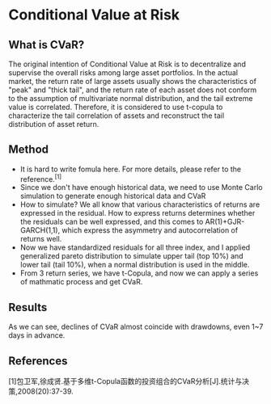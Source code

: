 # Conditional Value at Risk

## What is CVaR?

The original intention of Conditional Value at Risk is to decentralize and supervise the overall risks among large asset portfolios. In the actual market, the return rate of large assets usually shows the characteristics of "peak" and "thick tail", and the return rate of each asset does not conform to the assumption of multivariate normal distribution, and the tail extreme value is correlated. Therefore, it is considered to use t-copula to characterize the tail correlation of assets and reconstruct the tail distribution of asset return.

## Method

- It is hard to write fomula here. For more details, please refer to the reference.<sup>[1]</sup>
- Since we don't have enough historical data, we need to use Monte Carlo simulation to generate enough historical data and CVaR
- How to simulate? We all know that various characteristics of returns are expressed in the residual. How to express returns determines whether the residuals can be well expressed, and this comes to AR(1)+GJR-GARCH(1,1), which express the asymmetry and autocorrelation of returns well.
- Now we have standardized residuals for all three index, and I applied generalized pareto distribution to simulate upper tail (top 10%) and lower tail (tail 10%), when a normal distribution is used in the middle.
- From 3 return series, we have t-Copula, and now we can apply a series of mathmatic process and get CVaR.

## Results

As we can see,  declines of CVaR almost coincide with drawdowns, even 1~7 days in advance.
![]()

## References
[1]包卫军,徐成贤.基于多维t-Copula函数的投资组合的CVaR分析[J].统计与决策,2008(20):37-39.
